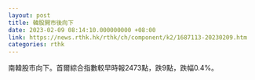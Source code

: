 ```yaml
---
layout: post
title: 韓股開市後向下
date: 2023-02-09 08:14:10.000000000 +08:00
link: https://news.rthk.hk/rthk/ch/component/k2/1687113-20230209.htm
categories: rthk
---
```


南韓股市向下。首爾綜合指數較早時報2473點，跌9點，跌幅0.4%。
